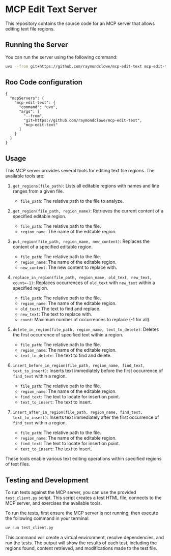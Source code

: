 # MCP Edit Text Server

This repository contains the source code for an MCP server that allows editing text file regions.

## Running the Server

You can run the server using the following command:

```bash
uvx --from git+https://github.com/raymondclowe/mcp-edit-text mcp-edit-text
```

## Roo Code configuration

```
{
  "mcpServers": {
    "mcp-edit-text": {
      "command": "uvx",
      "args": [
        "--from",
        "git+https://github.com/raymondclowe/mcp-edit-text",
        "mcp-edit-text"
      ]
    }
  }
}
```

## Usage

This MCP server provides several tools for editing text file regions. The available tools are:

1. `get_regions(file_path)`: Lists all editable regions with names and line ranges from a given file.
   - `file_path`: The relative path to the file to analyze.

2. `get_region(file_path, region_name)`: Retrieves the current content of a specified editable region.
   - `file_path`: The relative path to the file.
   - `region_name`: The name of the editable region.

3. `put_region(file_path, region_name, new_content)`: Replaces the content of a specified editable region.
   - `file_path`: The relative path to the file.
   - `region_name`: The name of the editable region.
   - `new_content`: The new content to replace with.

4. `replace_in_region(file_path, region_name, old_text, new_text, count=-1)`: Replaces occurrences of `old_text` with `new_text` within a specified region.
   - `file_path`: The relative path to the file.
   - `region_name`: The name of the editable region.
   - `old_text`: The text to find and replace.
   - `new_text`: The text to replace with.
   - `count`: Maximum number of occurrences to replace (-1 for all).

5. `delete_in_region(file_path, region_name, text_to_delete)`: Deletes the first occurrence of specified text within a region.
   - `file_path`: The relative path to the file.
   - `region_name`: The name of the editable region.
   - `text_to_delete`: The text to find and delete.

6. `insert_before_in_region(file_path, region_name, find_text, text_to_insert)`: Inserts text immediately before the first occurrence of `find_text` within a region.
   - `file_path`: The relative path to the file.
   - `region_name`: The name of the editable region.
   - `find_text`: The text to locate for insertion point.
   - `text_to_insert`: The text to insert.

7. `insert_after_in_region(file_path, region_name, find_text, text_to_insert)`: Inserts text immediately after the first occurrence of `find_text` within a region.
   - `file_path`: The relative path to the file.
   - `region_name`: The name of the editable region.
   - `find_text`: The text to locate for insertion point.
   - `text_to_insert`: The text to insert.

These tools enable various text editing operations within specified regions of text files.

## Testing and Development

To run tests against the MCP server, you can use the provided `test_client.py` script. This script creates a test HTML file, connects to the MCP server, and exercises the available tools.

To run the tests, first ensure the MCP server is not running, then execute the following command in your terminal:

```bash
uv run test_client.py
```

This command will create a virtual environment, resolve dependencies, and run the tests. The output will show the results of each test, including the regions found, content retrieved, and modifications made to the test file.